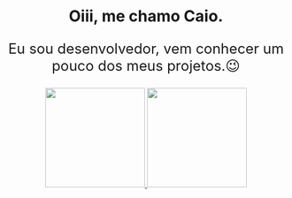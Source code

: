 <h1 align="center"> Oiii, me chamo Caio.</h1>
<p align="center" style="font-size: 1.6rem">Eu sou desenvolvedor, vem conhecer um pouco dos meus projetos.😉</p>
<div align="center">
  <a href="https://github.com/CaioFaraleski">
  <img height="180em" src="https://github-readme-stats.vercel.app/api?username=CaioFaraleski&show_icons=true&theme=dark&include_all_commits=true&count_private=true"/>
  <img height="180em" src="https://github-readme-stats.vercel.app/api/top-langs/?username=CaioFaraleski&theme=dark&layout=compact"/>
</div> 





